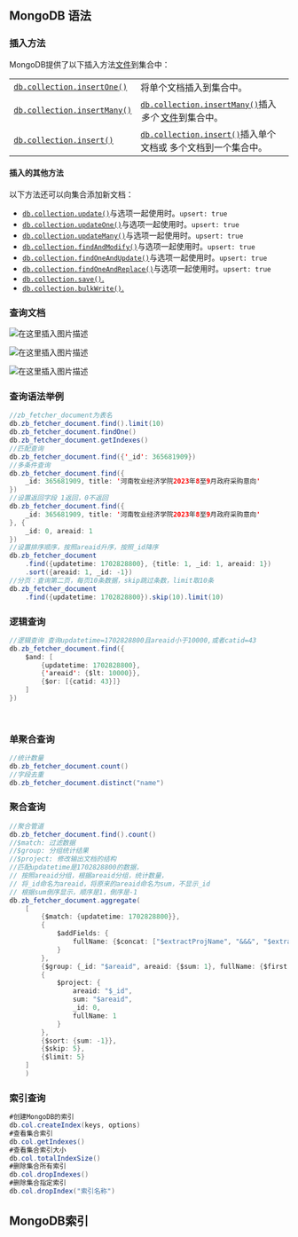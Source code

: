 ## MongoDB 语法

### 插入方法

MongoDB提供了以下插入方法[文件](https://www.mongodb.com/docs/v4.4/core/document/#std-label-bson-document-format)到集合中：

|                                                              |                                                              |
| :----------------------------------------------------------- | :----------------------------------------------------------- |
| [`db.collection.insertOne()`](https://www.mongodb.com/docs/v4.4/reference/method/db.collection.insertOne/#mongodb-method-db.collection.insertOne) | 将单个文档插入到集合中。                                     |
| [`db.collection.insertMany()`](https://www.mongodb.com/docs/v4.4/reference/method/db.collection.insertMany/#mongodb-method-db.collection.insertMany) | [`db.collection.insertMany()`](https://www.mongodb.com/docs/v4.4/reference/method/db.collection.insertMany/#mongodb-method-db.collection.insertMany)插入*多个* [文件](https://www.mongodb.com/docs/v4.4/core/document/#std-label-bson-document-format)到集合中。 |
| [`db.collection.insert()`](https://www.mongodb.com/docs/v4.4/reference/method/db.collection.insert/#mongodb-method-db.collection.insert) | [`db.collection.insert()`](https://www.mongodb.com/docs/v4.4/reference/method/db.collection.insert/#mongodb-method-db.collection.insert)插入单个文档或 多个文档到一个集合中。 |

#### 插入的其他方法

以下方法还可以向集合添加新文档：

- [`db.collection.update()`](https://www.mongodb.com/docs/v4.4/reference/method/db.collection.update/#mongodb-method-db.collection.update)与选项一起使用时。`upsert: true`
- [`db.collection.updateOne()`](https://www.mongodb.com/docs/v4.4/reference/method/db.collection.updateOne/#mongodb-method-db.collection.updateOne)与选项一起使用时。`upsert: true`
- [`db.collection.updateMany()`](https://www.mongodb.com/docs/v4.4/reference/method/db.collection.updateMany/#mongodb-method-db.collection.updateMany)与选项一起使用时。`upsert: true`
- [`db.collection.findAndModify()`](https://www.mongodb.com/docs/v4.4/reference/method/db.collection.findAndModify/#mongodb-method-db.collection.findAndModify)与选项一起使用时。`upsert: true`
- [`db.collection.findOneAndUpdate()`](https://www.mongodb.com/docs/v4.4/reference/method/db.collection.findOneAndUpdate/#mongodb-method-db.collection.findOneAndUpdate)与选项一起使用时。`upsert: true`
- [`db.collection.findOneAndReplace()`](https://www.mongodb.com/docs/v4.4/reference/method/db.collection.findOneAndReplace/#mongodb-method-db.collection.findOneAndReplace)与选项一起使用时。`upsert: true`
- [`db.collection.save()`.](https://www.mongodb.com/docs/v4.4/reference/method/db.collection.save/#mongodb-method-db.collection.save)
- [`db.collection.bulkWrite()`.](https://www.mongodb.com/docs/v4.4/reference/method/db.collection.bulkWrite/#mongodb-method-db.collection.bulkWrite)

### 查询文档

![在这里插入图片描述](assets/fe3db32cb2e64ab9889cd3ed5d5137a5-1704246654171-8.png)

![在这里插入图片描述](assets/8de55df8a2b340a399c1cea2300f06b8.png)

![在这里插入图片描述](assets/8de55df8a2b340a399c1cea2300f06b8-1704246687456-13.png)

### 查询语法举例

```java
//zb_fetcher_document为表名
db.zb_fetcher_document.find().limit(10)
db.zb_fetcher_document.findOne()
db.zb_fetcher_document.getIndexes()
//匹配查询
db.zb_fetcher_document.find({'_id': 365681909})
//多条件查询
db.zb_fetcher_document.find({
    _id: 365681909, title: '河南牧业经济学院2023年8至9月政府采购意向'
})
//设置返回字段 1返回，0不返回
db.zb_fetcher_document.find({
    _id: 365681909, title: '河南牧业经济学院2023年8至9月政府采购意向'
}, {
    _id: 0, areaid: 1
})
//设置排序顺序，按照areaid升序，按照_id降序
db.zb_fetcher_document
    .find({updatetime: 1702828800}, {title: 1, _id: 1, areaid: 1})
    .sort({areaid: 1, _id: -1})
//分页：查询第二页，每页10条数据，skip跳过条数，limit取10条
db.zb_fetcher_document
    .find({updatetime: 1702828800}).skip(10).limit(10)
```

### 逻辑查询

```java
//逻辑查询 查询updatetime=1702828800且areaid小于10000,或者catid=43
db.zb_fetcher_document.find({
    $and: [
        {updatetime: 1702828800},
        {'areaid': {$lt: 10000}},
        {$or: [{catid: 43}]}
    ]
})
    
    
```



### 单聚合查询

```java
//统计数量
db.zb_fetcher_document.count()
//字段去重
db.zb_fetcher_document.distinct("name")
```

### 聚合查询

```java
//聚合管道
db.zb_fetcher_document.find().count()
//$match: 过滤数据
//$group: 分组统计结果
//$project: 修改输出文档的结构
//匹配updatetime是1702828800的数据，
// 按照areaid分组，根据areaid分组，统计数量，
// 将_id命名为areaid，将原来的areaid命名为sum，不显示_id
// 根据sum倒序显示，顺序是1，倒序是-1
db.zb_fetcher_document.aggregate(
    [
        {$match: {updatetime: 1702828800}},
        {
            $addFields: {
                fullName: {$concat: ["$extractProjName", "&&&", "$extractZhaoBiaoUnit"]}
            }
        },
        {$group: {_id: "$areaid", areaid: {$sum: 1}, fullName: {$first: "$fullName"}}},
        {
            $project: {
                areaid: "$_id",
                sum: "$areaid",
                _id: 0,
                fullName: 1
            }
        },
        {$sort: {sum: -1}},
        {$skip: 5},
        {$limit: 5}
    ]
    )
```



### 索引查询

```java
#创建MongoDB的索引
db.col.createIndex(keys, options)
#查看集合索引
db.col.getIndexes()
#查看集合索引大小
db.col.totalIndexSize()
#删除集合所有索引
db.col.dropIndexes()
#删除集合指定索引
db.col.dropIndex("索引名称")
```

## MongoDB索引